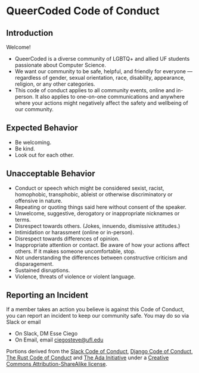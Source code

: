 QueerCoded Code of Conduct
===========================


Introduction
------------
Welcome! 

* QueerCoded is a diverse community of LGBTQ+ and allied UF students passionate about Computer Science.
* We want our community to be safe, helpful, and friendly for everyone — regardless of gender, sexual orientation, race, disability, appearance, religion, or any other categories.
* This code of conduct applies to all community events, online and in-person. It also applies to one-on-one communications and anywhere where your actions might negatively affect the safety and wellbeing of our community. 

Expected Behavior
-----------------
* Be welcoming.
* Be kind.
* Look out for each other.

Unacceptable Behavior
---------------------
* Conduct or speech which might be considered sexist, racist, homophobic, transphobic, ableist or otherwise discriminatory or offensive in nature.
* Repeating or quoting things said here without consent of the speaker.
* Unwelcome, suggestive, derogatory or inappropriate nicknames or terms.
* Disrespect towards others. (Jokes, innuendo, dismissive attitudes.)
* Intimidation or harassment (online or in-person).
* Disrespect towards differences of opinion.
* Inappropriate attention or contact. Be aware of how your actions affect others. If it makes someone uncomfortable, stop.
* Not understanding the differences between constructive criticism and disparagement.
* Sustained disruptions.
* Violence, threats of violence or violent language.

Reporting an Incident
---------------------
If a member takes an action you believe is against this Code of Conduct, you can report an incident to keep our community safe. You may do so via Slack or email
* On Slack, DM Esse Ciego
* On Email, email ciegosteve@ufl.edu

Portions derived from the [Slack Code of Conduct]([url](https://api.slack.com/community/code-of-conduct)), [Django Code of Conduct]([url](https://www.djangoproject.com/conduct/)), [The Rust Code of Conduct]([url](https://www.rust-lang.org/policies/code-of-conduct)) and [The Ada Initiative]([url](https://adainitiative.org/2014/02/18/howto-design-a-code-of-conduct-for-your-community/)) under a [Creative Commons Attribution-ShareAlike license]([url](https://creativecommons.org/licenses/by-sa/3.0/)).
